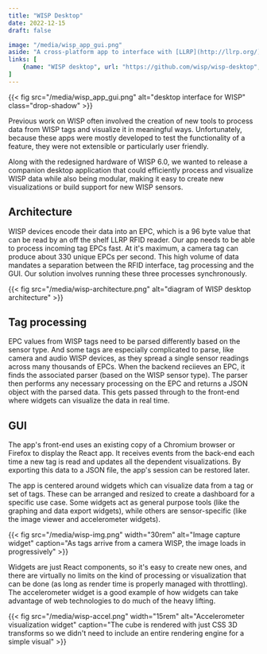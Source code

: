 ```yaml
---
title: "WISP Desktop"
date: 2022-12-15
draft: false

image: "/media/wisp_app_gui.png"
aside: "A cross-platform app to interface with [LLRP](http://llrp.org/) RFID readers to display data from WISP tags."
links: [
    {name: "WISP desktop", url: "https://github.com/wisp/wisp-desktop", icon: github},
]
---
```


{{< fig src="/media/wisp_app_gui.png" alt="desktop interface for WISP" class="drop-shadow" >}}

Previous work on WISP often involved the creation of new tools to process data from WISP tags and visualize it in meaningful ways. Unfortunately, because these apps were mostly developed to test the functionality of a feature, they were not extensible or particularly user friendly.

Along with the redesigned hardware of WISP 6.0, we wanted to release a companion desktop application that could efficiently process and visualize WISP data while also being modular, making it easy to create new visualizations or build support for new WISP sensors.

## Architecture

WISP devices encode their data into an EPC, which is a 96 byte value that can be read by an off the shelf LLRP RFID reader. Our app needs to be able to process incoming tag EPCs fast. At it's maximum, a camera tag can produce about 330 unique EPCs per second. This high volume of data mandates a separation between the RFID interface, tag processing and the GUI. Our solution involves running these three processes synchronously.

{{< fig src="/media/wisp-architecture.png" alt="diagram of WISP desktop architecture" >}}

## Tag processing

EPC values from WISP tags need to be parsed differently based on the sensor type. And some tags are especially complicated to parse, like camera and audio WISP devices, as they spread a single sensor readings across many thousands of EPCs. When the backend reciieves an EPC, it finds the associated parser (based on the WISP sensor type). The parser then performs any necessary processing on the EPC and returns a JSON object with the parsed data. This gets passed through to the front-end where widgets can visualize the data in real time.

## GUI

The app's front-end uses an existing copy of a Chromium browser or Firefox to display the React app. It receives events from the back-end each time a new tag is read and updates all the dependent visualizations. By exporting this data to a JSON file, the app's session can be restored later.

The app is centered around widgets which can visualize data from a tag or set of tags. These can be arranged and resized to create a dashboard for a specific use case. Some widgets act as general purpose tools (like the graphing and data export widgets), while others are sensor-specific (like the image viewer and accelerometer widgets).

{{< fig src="/media/wisp-img.png" width="30rem" alt="Image capture widget" caption="As tags arrive from a camera WISP, the image loads in progressively" >}}

Widgets are just React components, so it's easy to create new ones, and there are virtually no limits on the kind of processing or visualization that can be done (as long as render time is properly managed with throttling). The accelerometer widget is a good example of how widgets can take advantage of web technologies to do much of the heavy lifting.

{{< fig src="/media/wisp-accel.png" width="15rem" alt="Accelerometer visualization widget" caption="The cube is rendered with just CSS 3D transforms so we didn't need to include an entire rendering engine for a simple visual" >}}